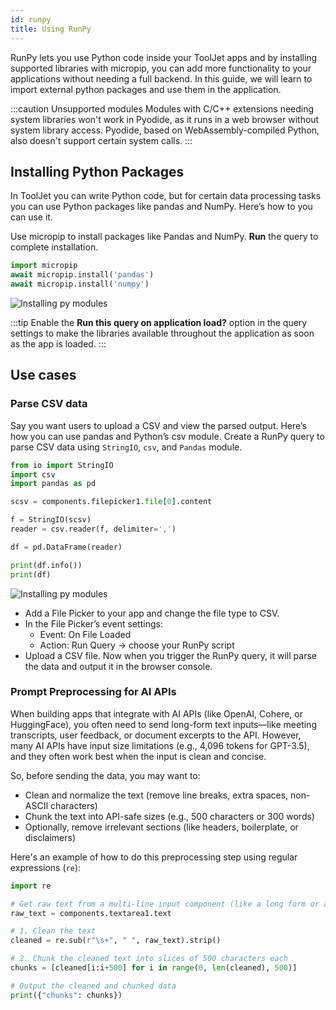 ```yaml
---
id: runpy
title: Using RunPy
---
```


RunPy lets you use Python code inside your ToolJet apps and by installing supported libraries with micropip, you can add more functionality to your applications without needing a full backend. In this guide, we will learn to import external python packages and use them in the application.

:::caution Unsupported modules
Modules with C/C++ extensions needing system libraries won't work in Pyodide, as it runs in a web browser without system library access. Pyodide, based on WebAssembly-compiled Python, also doesn't support certain system calls.
:::

## Installing Python Packages

In ToolJet you can write Python code, but for certain data processing tasks you can use Python packages like pandas and NumPy. Here’s how to you can use it.


Use micropip to install packages like Pandas and NumPy. **Run** the query to complete installation.

```python
import micropip
await micropip.install('pandas')
await micropip.install('numpy')
```

 <img className="screenshot-full img-full" src="/img/app-builder/custom-code/install_py.png" alt="Installing py modules" />

:::tip
Enable the **Run this query on application load?** option in the query settings to make the libraries available throughout the application as soon as the app is loaded.
:::

## Use cases

### Parse CSV data

Say you want users to upload a CSV and view the parsed output. Here’s how you can use pandas and Python’s csv module. Create a RunPy query to parse CSV data using `StringIO`, `csv`, and `Pandas` module.

```python
from io import StringIO
import csv
import pandas as pd

scsv = components.filepicker1.file[0].content

f = StringIO(scsv)
reader = csv.reader(f, delimiter=',')

df = pd.DataFrame(reader)

print(df.info())
print(df)
```

 <img className="screenshot-full img-full" src="/img/app-builder/custom-code/parseCSV.png" alt="Installing py modules" />

- Add a File Picker to your app and change the file type to CSV.
- In the File Picker’s event settings:
    - Event: On File Loaded
    - Action: Run Query → choose your RunPy script
- Upload a CSV file. Now when you trigger the RunPy query, it will parse the data and output it in the browser console.


### Prompt Preprocessing for AI APIs

When building apps that integrate with AI APIs (like OpenAI, Cohere, or HuggingFace), you often need to send long-form text inputs—like meeting transcripts, user feedback, or document excerpts to the API. However, many AI APIs have input size limitations (e.g., 4,096 tokens for GPT-3.5), and they often work best when the input is clean and concise.

So, before sending the data, you may want to:
- Clean and normalize the text (remove line breaks, extra spaces, non-ASCII characters)
- Chunk the text into API-safe sizes (e.g., 500 characters or 300 words)
- Optionally, remove irrelevant sections (like headers, boilerplate, or disclaimers)

Here's an example of how to do this preprocessing step using regular expressions (`re`):

```python
import re

# Get raw text from a multi-line input component (like a long form or a textarea)
raw_text = components.textarea1.text

# 1. Clean the text
cleaned = re.sub(r"\s+", " ", raw_text).strip()

# 2. Chunk the cleaned text into slices of 500 characters each
chunks = [cleaned[i:i+500] for i in range(0, len(cleaned), 500)]

# Output the cleaned and chunked data
print({"chunks": chunks})
```